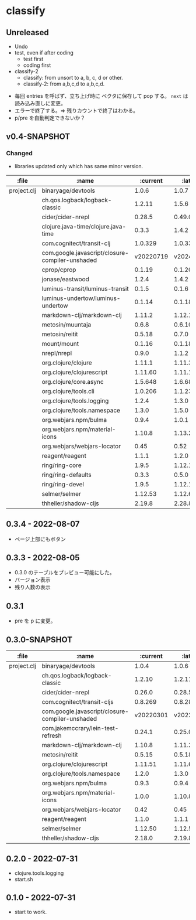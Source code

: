 # classify

## Unreleased
- Undo
- test, even if after coding
  - test first
  - coding first
- classify-2
  - classify: from unsort to a, b, c, d or other.
  - classify-2: from a,b,c,d to a,b,c,d.
* 毎回 entries を呼ばず、立ち上げ時に ベクタに保存して pop する。
`next` は読み込み直しに変更。
* エラーで終了する。=> 残りカウントで終了はわかる。
* p/pre を自動判定できないか？

## v0.4-SNAPSHOT
### Changed
- libraries updated only which has same minor version.

| :file       | :name                                           | :current  | :latest   |
|------------ | ----------------------------------------------- | --------- | ----------|
| project.clj | binaryage/devtools                              | 1.0.6     | 1.0.7     |
|             | ch.qos.logback/logback-classic                  | 1.2.11    | 1.5.6     |
|             | cider/cider-nrepl                               | 0.28.5    | 0.49.0    |
|             | clojure.java-time/clojure.java-time             | 0.3.3     | 1.4.2     |
|             | com.cognitect/transit-clj                       | 1.0.329   | 1.0.333   |
|             | com.google.javascript/closure-compiler-unshaded | v20220719 | v20240317 |
|             | cprop/cprop                                     | 0.1.19    | 0.1.20    |
|             | jonase/eastwood                                 | 1.2.4     | 1.4.2     |
|             | luminus-transit/luminus-transit                 | 0.1.5     | 0.1.6     |
|             | luminus-undertow/luminus-undertow               | 0.1.14    | 0.1.18    |
|             | markdown-clj/markdown-clj                       | 1.11.2    | 1.12.1    |
|             | metosin/muuntaja                                | 0.6.8     | 0.6.10    |
|             | metosin/reitit                                  | 0.5.18    | 0.7.0     |
|             | mount/mount                                     | 0.1.16    | 0.1.18    |
|             | nrepl/nrepl                                     | 0.9.0     | 1.1.2     |
|             | org.clojure/clojure                             | 1.11.1    | 1.11.3    |
|             | org.clojure/clojurescript                       | 1.11.60   | 1.11.132  |
|             | org.clojure/core.async                          | 1.5.648   | 1.6.681   |
|             | org.clojure/tools.cli                           | 1.0.206   | 1.1.230   |
|             | org.clojure/tools.logging                       | 1.2.4     | 1.3.0     |
|             | org.clojure/tools.namespace                     | 1.3.0     | 1.5.0     |
|             | org.webjars.npm/bulma                           | 0.9.4     | 1.0.1     |
|             | org.webjars.npm/material-icons                  | 1.10.8    | 1.13.2    |
|             | org.webjars/webjars-locator                     | 0.45      | 0.52      |
|             | reagent/reagent                                 | 1.1.1     | 1.2.0     |
|             | ring/ring-core                                  | 1.9.5     | 1.12.1    |
|             | ring/ring-defaults                              | 0.3.3     | 0.5.0     |
|             | ring/ring-devel                                 | 1.9.5     | 1.12.1    |
|             | selmer/selmer                                   | 1.12.53   | 1.12.61   |
|             | thheller/shadow-cljs                            | 2.19.8    | 2.28.8    |


## 0.3.4 - 2022-08-07
- ページ上部にもボタン

## 0.3.3 - 2022-08-05
- 0.3.0 のテーブルをプレビュー可能にした。
- バージョン表示
- 残り人数の表示

## 0.3.1
- pre を p に変更。

## 0.3.0-SNAPSHOT

|       :file |                                           :name |  :current |   :latest |
|-------------|-------------------------------------------------|-----------|-----------|
| project.clj |                              binaryage/devtools |     1.0.4 |     1.0.6 |
|             |                  ch.qos.logback/logback-classic |    1.2.10 |    1.2.11 |
|             |                               cider/cider-nrepl |    0.26.0 |    0.28.5 |
|             |                      com.cognitect/transit-cljs |   0.8.269 |   0.8.280 |
|             | com.google.javascript/closure-compiler-unshaded | v20220301 | v20220719 |
|             |               com.jakemccrary/lein-test-refresh |    0.24.1 |    0.25.0 |
|             |                       markdown-clj/markdown-clj |    1.10.8 |    1.11.2 |
|             |                                  metosin/reitit |    0.5.15 |    0.5.18 |
|             |                       org.clojure/clojurescript |   1.11.51 |   1.11.60 |
|             |                     org.clojure/tools.namespace |     1.2.0 |     1.3.0 |
|             |                           org.webjars.npm/bulma |     0.9.3 |     0.9.4 |
|             |                  org.webjars.npm/material-icons |     1.0.0 |    1.10.8 |
|             |                     org.webjars/webjars-locator |      0.42 |      0.45 |
|             |                                 reagent/reagent |     1.1.0 |     1.1.1 |
|             |                                   selmer/selmer |   1.12.50 |   1.12.53 |
|             |                            thheller/shadow-cljs |    2.18.0 |    2.19.8 |


## 0.2.0 - 2022-07-31
- clojure.tools.logging
- start.sh

## 0.1.0 - 2022-07-31
- start to work.
